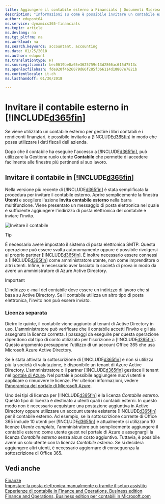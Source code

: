 ```yaml
---
title: Aggiungere il contabile esterno a Financials | Documenti Microsoft
description: "Informazioni su come è possibile invitare un contabile esterno in Finance and Operations, Business edition."
author: edupont04
ms.service: dynamics365-financials
ms.topic: article
ms.devlang: na
ms.tgt_pltfrm: na
ms.workload: na
ms.search.keywords: accountant, accounting
ms.date: 01/25/2018
ms.author: edupont
ms.translationtype: HT
ms.sourcegitcommit: bec0619be0a65e3625759e13d2866ac615d7513c
ms.openlocfilehash: fde920f4626079d66f285f366114d10807e7821b
ms.contentlocale: it-ch
ms.lasthandoff: 01/30/2018

---
```

# <a name="inviting-your-external-accountant-to-your-included365finincludesd365finmdmd"></a>Invitare il contabile esterno in [!INCLUDE[d365fin](includes/d365fin_md.md)]
Se viene utilizzato un contabile esterno per gestire i libri contabili e i rendiconti finanziari, è possibile invitarlo a [!INCLUDE[d365fin](includes/d365fin_md.md)] in modo che possa utilizzare i dati fiscali dell'azienda.

Dopo che il contabile ha eseguire l'accesso a [!INCLUDE[d365fin](includes/d365fin_md.md)], può utilizzare la Gestione ruolo utente **Contabile** che permette di accedere facilmente alle finestre più pertinenti al suo lavoro.  

## <a name="invite-your-accountant-to-your-included365finincludesd365finmdmd"></a>Invitare il contabile in [!INCLUDE[d365fin](includes/d365fin_md.md)]
Nella versione più recente di [!INCLUDE[d365fin](includes/d365fin_md.md)] è stata semplificata la procedura per invitare il contabile esterno. Aprire semplicemente la finestra **Utenti** e scegliere l'azione **Invita contabile esterno** nella barra multifunzione. Viene presentato un messaggio di posta elettronica nel quale è sufficiente aggiungere l'indirizzo di posta elettronica del contabile e inviare l'invito.  

![Invitare il contabile](./media/finance-invite-accountant/invite-accountant.png)

> [!TIP]  
>  È necessario avere impostato il sistema di posta elettronica SMTP. Questa operazione può essere svolta autonomamente oppure è possibile rivolgersi al proprio partner [!INCLUDE[d365fin](includes/d365fin_md.md)]. È inoltre necessario essere connessi a [!INCLUDE[d365fin](includes/d365fin_md.md)] come amministratore utente, non come imprenditore o altri utenti. Infine, è necessario aver lasciato la società di prova in modo da avere un amministratore di Azure Active Directory.  

> [!IMPORTANT]  
>  L'indirizzo e-mail del contabile deve essere un indirizzo di lavoro che si basa su Active Directory. Se il contabile utilizza un altro tipo di posta elettronica, l'invito non può essere inviato.  

### <a name="separate-license"></a>Licenza separata
Dietro le quinte, il contabile viene aggiunto al tenant di Active Directory in uso. L'amministratore può verificare che il contabile accetti l'invito e gli sia assegnato la licenza corretta. I passaggi da eseguire per questa operazione dipendono dal tipo di conto utilizzato per l'iscrizione a [!INCLUDE[d365fin](includes/d365fin_md.md)]. Questo argomento presuppone l'utilizzo di un account Office 365 che usa Microsoft Azure Active Directory.  

Se è stata attivata la sottoscrizione di [!INCLUDE[d365fin](includes/d365fin_md.md)] e non si utilizza più la società di valutazione, è disponibile un tenant di Azure Active Directory. L'amministratore o il partner [!INCLUDE[d365fin](includes/d365fin_md.md)] gestisce il tenant nel [portale di Azure](https://portal.azure.com). Nel portale è possibile aggiungere nuovi utenti e applicare o rimuovere le licenze. Per ulteriori informazioni, vedere [Panoramica del portale di Microsoft Azure](https://docs.microsoft.com/en-us/azure/azure-portal-overview).  

Uno dei tipi di licenza per [!INCLUDE[d365fin](includes/d365fin_md.md)] è la licenza *Contabile esterno*. Questo tipo di licenza è destinato a utenti quali i contabili esterni. In questo modo non è necessario acquistare una postazione aggiuntiva in Active Directory oppure utilizzare un account utente esistente [!INCLUDE[d365fin](includes/d365fin_md.md)] per il contabile esterno. Ad esempio, se la sottoscrizione corrente di Office 365 include 10 utenti per [!INCLUDE[d365fin](includes/d365fin_md.md)] e attualmente si utilizzano 10 licenze *Utente completo*, l'amministratore può semplicemente aggiungere il contabile esterno come utente guest nel portale di Azure e assegnargli la licenza *Contabile esterno* senza alcun costo aggiuntivo. Tuttavia, è possibile avere un solo utente con la licenza *Contabile esterno*. Se si desidera aggiungere altri utenti, è necessario aggiornare di conseguenza la sottoscrizione di Office 365.  

## <a name="see-also"></a>Vedi anche
[Finanze](finance.md)  
[Impostare la posta elettronica manualmente o tramite il setup assistito](madeira-how-setup-email.md)  
[Esperienze di contabile in Finance and Operations, Business edition ](finance-accounting.md)  
[Finance and Operations, Business edition per contabili in Microsoft.com](https://www.microsoft.com/en-us/dynamics365/financial-insights-for-accountants)  

